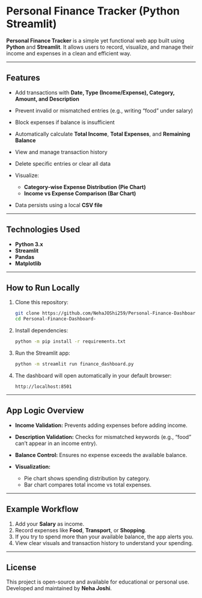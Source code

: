 # Personal Finance Tracker (Python Streamlit)

**Personal Finance Tracker** is a simple yet functional web app built using **Python** and **Streamlit**.
It allows users to record, visualize, and manage their income and expenses in a clean and efficient way.

---

## Features

* Add transactions with **Date, Type (Income/Expense), Category, Amount, and Description**
* Prevent invalid or mismatched entries (e.g., writing “food” under salary)
* Block expenses if balance is insufficient
* Automatically calculate **Total Income**, **Total Expenses**, and **Remaining Balance**
* View and manage transaction history
* Delete specific entries or clear all data
* Visualize:

  * **Category-wise Expense Distribution (Pie Chart)**
  * **Income vs Expense Comparison (Bar Chart)**
* Data persists using a local **CSV file**

---

## Technologies Used

* **Python 3.x**
* **Streamlit**
* **Pandas**
* **Matplotlib**

---

## How to Run Locally

1. Clone this repository:

   ```bash
   git clone https://github.com/NehaJOShi259/Personal-Finance-Dashboard-.git
   cd Personal-Finance-Dashboard-
   ```

2. Install dependencies:

   ```bash
   python -m pip install -r requirements.txt
   ```

3. Run the Streamlit app:

   ```bash
   python -m streamlit run finance_dashboard.py
   ```

4. The dashboard will open automatically in your default browser:

   ```
   http://localhost:8501
   ```

---

## App Logic Overview

* **Income Validation:** Prevents adding expenses before adding income.
* **Description Validation:** Checks for mismatched keywords (e.g., “food” can’t appear in an income entry).
* **Balance Control:** Ensures no expense exceeds the available balance.
* **Visualization:**

  * Pie chart shows spending distribution by category.
  * Bar chart compares total income vs total expenses.

---

## Example Workflow

1. Add your **Salary** as income.
2. Record expenses like **Food**, **Transport**, or **Shopping**.
3. If you try to spend more than your available balance, the app alerts you.
4. View clear visuals and transaction history to understand your spending.

---

## License

This project is open-source and available for educational or personal use.
Developed and maintained by **Neha Joshi**.
